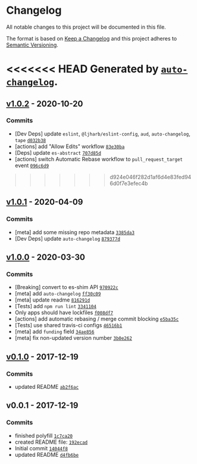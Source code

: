 # Changelog

All notable changes to this project will be documented in this file.

The format is based on [Keep a Changelog](https://keepachangelog.com/en/1.0.0/)
and this project adheres to [Semantic Versioning](https://semver.org/spec/v2.0.0.html).

<<<<<<< HEAD
Generated by [`auto-changelog`](https://github.com/CookPete/auto-changelog).
=======
## [v1.0.2](https://github.com/es-shims/String.prototype.trimStart/compare/v1.0.1...v1.0.2) - 2020-10-20

### Commits

- [Dev Deps] update `eslint`, `@ljharb/eslint-config`, `aud`, `auto-changelog`, `tape` [`d032b38`](https://github.com/es-shims/String.prototype.trimStart/commit/d032b38aac7e9ebae7bf5c4195492c508af2815a)
- [actions] add "Allow Edits" workflow [`83e30ba`](https://github.com/es-shims/String.prototype.trimStart/commit/83e30bac01572b6dba6358fec6e339c55dc431c9)
- [Deps] update `es-abstract` [`707d85d`](https://github.com/es-shims/String.prototype.trimStart/commit/707d85d827d9c537a144f199fdecc47edaade1cd)
- [actions] switch Automatic Rebase workflow to `pull_request_target` event [`096c6d9`](https://github.com/es-shims/String.prototype.trimStart/commit/096c6d9dc142286c750da7024e7a88ed698a4953)
>>>>>>> d924e046f282d1af6d4e83fed946d0f7e3efec4b

## [v1.0.1](https://github.com/es-shims/String.prototype.trimStart/compare/v1.0.0...v1.0.1) - 2020-04-09

### Commits

- [meta] add some missing repo metadata [`3385da3`](https://github.com/es-shims/String.prototype.trimStart/commit/3385da3bbb87819de11a869981ca954887a6a092)
- [Dev Deps] update `auto-changelog` [`879377d`](https://github.com/es-shims/String.prototype.trimStart/commit/879377df9c1ff97d8f0b3eac800683f1d68a304c)

## [v1.0.0](https://github.com/es-shims/String.prototype.trimStart/compare/v0.1.0...v1.0.0) - 2020-03-30

### Commits

- [Breaking] convert to es-shim API [`970922c`](https://github.com/es-shims/String.prototype.trimStart/commit/970922c494c78b033c351c77f61a8aefd49c30d9)
- [meta] add `auto-changelog` [`ff30c09`](https://github.com/es-shims/String.prototype.trimStart/commit/ff30c0996289113d2c3dbbfca7e280ff151bf36d)
- [meta] update readme [`816291d`](https://github.com/es-shims/String.prototype.trimStart/commit/816291d01e0eaf85da9b732c179cfb2454bd282e)
- [Tests] add `npm run lint` [`3341104`](https://github.com/es-shims/String.prototype.trimStart/commit/3341104450bc6ac84f3b70a6d6c0fbeb4df5131e)
- Only apps should have lockfiles [`f008df7`](https://github.com/es-shims/String.prototype.trimStart/commit/f008df73fbf3dcf8dfad6d5cad86de7050d0ae09)
- [actions] add automatic rebasing / merge commit blocking [`e5ba35c`](https://github.com/es-shims/String.prototype.trimStart/commit/e5ba35c1a14fcf652336cc9c4be49d232981161e)
- [Tests] use shared travis-ci configs [`46516b1`](https://github.com/es-shims/String.prototype.trimStart/commit/46516b137a8c07ed5807d751bd61199688ef9baa)
- [meta] add `funding` field [`34ae856`](https://github.com/es-shims/String.prototype.trimStart/commit/34ae8563f115bd4a5e5f5d2d786c0fa0a420fa2a)
- [meta] fix non-updated version number [`3b0e262`](https://github.com/es-shims/String.prototype.trimStart/commit/3b0e262e2f4eeee2e1b99fe890f8ca17bed8f2fd)

## [v0.1.0](https://github.com/es-shims/String.prototype.trimStart/compare/v0.0.1...v0.1.0) - 2017-12-19

### Commits

- updated README [`ab2f6ac`](https://github.com/es-shims/String.prototype.trimStart/commit/ab2f6ac8813ed336a0f2dc3aa8cdb52f4d52814b)

## v0.0.1 - 2017-12-19

### Commits

- finished polyfill [`1c7ca20`](https://github.com/es-shims/String.prototype.trimStart/commit/1c7ca2043e3383b6e743870bc622ad4a38477147)
- created README file: [`192ecad`](https://github.com/es-shims/String.prototype.trimStart/commit/192ecaded4e0d5baaa65cd41e590b8d837520d44)
- Initial commit [`14044f8`](https://github.com/es-shims/String.prototype.trimStart/commit/14044f8a0fe1d155fe7403a8327bdbaf135da2d6)
- updated README [`d4fb6be`](https://github.com/es-shims/String.prototype.trimStart/commit/d4fb6be15455dd68fc4b306bee1d30dd4afc96e7)
